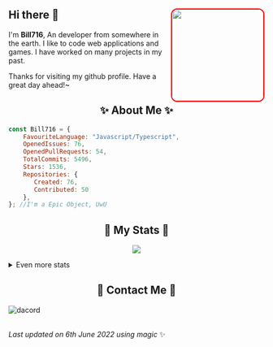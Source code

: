 ## Hi there 👋 <img align="right" style="border: 2px solid red; border-radius: 12px;" src="https://media.discordapp.net/attachments/836279726003322991/870031250516217866/abdala.png?width=712&height=702" width="180"/>
I'm **Bill716**, An developer from somewhere in the earth. I like to code web applications and games. I have worked on many projects in my past.
  
Thanks for visiting my github profile. Have a great day ahead!~
  
<h2 align="center"> ✨ About Me ✨</h2>

```js
const Bill716 = {
    FavouriteLanguage: "Javascript/Typescript",
    OpenedIssues: 76,
    OpenedPullRequests: 54,
    TotalCommits: 5496,
    Stars: 1536,
    Repositories: {
       Created: 76,
       Contributed: 50
    },
}; //I'm a Epic Object, UwU
```
  
<h2 align="center"> 🚀 My Stats 🚀</h2>
<p align="center">
<img src="https://github-readme-streak-stats.herokuapp.com/?user=SudhanPlayz&theme=tokyonight">
</p>
<details>
  <summary>
      Even more stats
  </summary>
  <br>
  <p align="center">
    <img src="https://github-profile-trophy.vercel.app/?username=SudhanPlayz&theme=dracula">
  </p>  
  <p align="center">
    <img src="https://cdn.discordapp.com/attachments/884455290316136539/937609476968697936/Screenshot_2022-01-23_22.34.39.png">
      </p>
    <p align="center">
    <img src="https://github-readme-stats.vercel.app/api/top-langs/?username=stuyy&layout=compact&theme=dark">
    </p>
</details>

<h2 align="center"> 💬 Contact Me 💬 </h2>

![dacord](https://discord.c99.nl/widget/theme-4/640512148786642947.png)

<br>
<!-- Last updated on Sat Jan 22 2022 18:16:37 GMT+0000 (Coordinated Universal Time) ;-;-->
<i>Last updated on 6th June 2022 using magic</i> ✨
